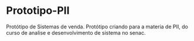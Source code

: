 # Prototipo-PII
Protótipo de Sistemas de venda.
Protótipo criando para a materia de PII, do curso de analise e desenvolvimento de sistema no senac.
